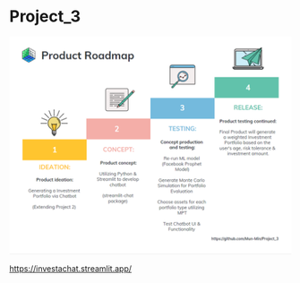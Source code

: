 # Project_3

<p align="center">
  <img src="./Images/Project_Roadmap.png"/>
</p>

https://investachat.streamlit.app/
